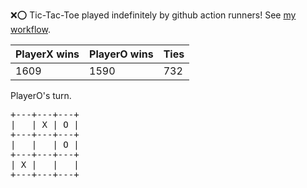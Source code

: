 :x::o: Tic-Tac-Toe played indefinitely by github action runners! See [my workflow](.github/workflows/play.yaml).

|PlayerX wins|PlayerO wins|Ties|
|-|-|-|
|1609|1590|732|

PlayerO's turn.

<pre>
+---+---+---+
|   | X | O |
+---+---+---+
|   |   | O |
+---+---+---+
| X |   |   |
+---+---+---+
</pre>